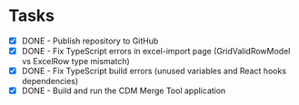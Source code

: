 # Tasks

- [x] DONE - Publish repository to GitHub
- [x] DONE - Fix TypeScript errors in excel-import page (GridValidRowModel vs ExcelRow type mismatch)
- [x] DONE - Fix TypeScript build errors (unused variables and React hooks dependencies)
- [x] DONE - Build and run the CDM Merge Tool application
